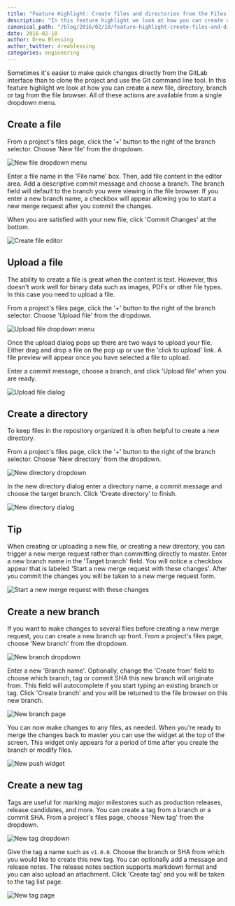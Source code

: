 ```yaml
---
title: "Feature Highlight: Create files and directories from the Files page"
description: "In this feature highlight we look at how you can create a new file, directory, branch or tag from the file browser."
canonical_path: "/blog/2016/02/10/feature-highlight-create-files-and-directories-from-files-page/"
date: 2016-02-10
author: Drew Blessing
author_twitter: drewblessing
categories: engineering
---
```


Sometimes it's easier to make quick changes directly from the GitLab interface
than to clone the project and use the Git command line tool. In this feature
highlight we look at how you can create a new file, directory, branch or
tag from the file browser. All of these actions are available from a single
dropdown menu.

<!-- more -->

## Create a file

From a project's files page, click the '+' button to the right of the branch selector.
Choose 'New file' from the dropdown.

![New file dropdown menu](/images/create_files/new_file_dropdown.png)

Enter a file name in the 'File name' box. Then, add file content in the editor
area. Add a descriptive commit message and choose a branch. The branch field
will default to the branch you were viewing in the file browser. If you enter
a new branch name, a checkbox will appear allowing you to start a new merge
request after you commit the changes.

When you are satisfied with your new file, click 'Commit Changes' at the bottom.

![Create file editor](/images/create_files/new_file_editor.png)

## Upload a file

The ability to create a file is great when the content is text. However, this
doesn't work well for binary data such as images, PDFs or other file types. In
this case you need to upload a file.

From a project's files page, click the '+' button to the right of the branch
selector. Choose 'Upload file' from the dropdown.

![Upload file dropdown menu](/images/create_files/upload_file_dropdown.png)

Once the upload dialog pops up there are two ways to upload your file. Either
drag and drop a file on the pop up or use the 'click to upload' link. A file
preview will appear once you have selected a file to upload.

Enter a commit message, choose a branch, and click 'Upload file' when you are
ready.

![Upload file dialog](/images/create_files/upload_file_dialog.png)

## Create a directory

To keep files in the repository organized it is often helpful to create a new
directory.

From a project's files page, click the '+' button to the right of the branch selector.
Choose 'New directory' from the dropdown.

![New directory dropdown](/images/create_files/new_directory_dropdown.png)

In the new directory dialog enter a directory name, a commit message and choose
the target branch. Click 'Create directory' to finish.

![New directory dialog](/images/create_files/new_directory_dialog.png)

## Tip

When creating or uploading a new file, or creating a new directory, you can
trigger a new merge request rather than committing directly to master. Enter
a new branch name in the 'Target branch' field. You will notice a checkbox
appear that is labeled 'Start a new merge request with these changes'. After
you commit the changes you will be taken to a new merge request form.

![Start a new merge request with these changes](/images/create_files/start_new_merge_request.png)

## Create a new branch

If you want to make changes to several files before creating a new merge
request, you can create a new branch up front. From a project's files page,
choose 'New branch' from the dropdown.

![New branch dropdown](/images/create_files/new_branch_dropdown.png)

Enter a new 'Branch name'. Optionally, change the 'Create from' field
to choose which branch, tag or commit SHA this new branch will originate from.
This field will autocomplete if you start typing an existing branch or tag.
Click 'Create branch' and you will be returned to the file browser on this new
branch.

![New branch page](/images/create_files/new_branch_page.png)

You can now make changes to any files, as needed. When you're ready to merge
the changes back to master you can use the widget at the top of the screen.
This widget only appears for a period of time after you create the branch or
modify files.

![New push widget](/images/create_files/new_push_widget.png)

## Create a new tag

Tags are useful for marking major milestones such as production releases,
release candidates, and more. You can create a tag from a branch or a commit
SHA. From a project's files page, choose 'New tag' from the dropdown.

![New tag dropdown](/images/create_files/new_tag_dropdown.png)

Give the tag a name such as `v1.0.0`. Choose the branch or SHA from which you
would like to create this new tag. You can optionally add a message and
release notes. The release notes section supports markdown format and you can
also upload an attachment. Click 'Create tag' and you will be taken to the tag
list page.

![New tag page](/images/create_files/new_tag_page.png)
